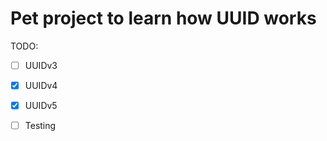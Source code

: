 # Pet project to learn how UUID works


TODO:
- [ ] UUIDv3
- [x] UUIDv4
- [x] UUIDv5
- [ ] Testing

